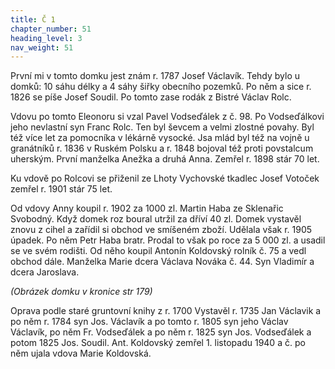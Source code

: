 ```yaml
---
title: Č 1
chapter_number: 51
heading_level: 3
nav_weight: 51
---
```



První mi v tomto domku jest znám r. 1787 Josef Václavík. Tehdy bylo u domků: 10 sáhu délky a 4
sáhy šiřky obecního pozemků.
Po něm a sice r. 1826 se píše Josef Soudil.
Po tomto zase rodák z Bistré Václav Rolc.

Vdovu po tomto Eleonoru si vzal Pavel Vodseďálek z č. 98.
Po Vodseďálkovi jeho nevlastní syn Franc Rolc. Ten byl ševcem a velmi zlostné povahy. Byl též
více let za pomocníka v lékárně vysocké. Jsa mlád byl též na vojně u granátníků r. 1836 v Ruském
Polsku a r. 1848 bojoval též proti povstalcum uherským. První manželka Anežka a druhá Anna.
Zemřel r. 1898 stár 70 let.

Ku vdově po Rolcovi se přiženil ze Lhoty Vychovské tkadlec Josef Votoček zemřel r. 1901 stár
75 let.

Od vdovy Anny koupil r. 1902 za 1000 zl. Martin Haba ze Sklenařic Svobodný. Když domek roz­
boural utržil za dříví 40 zl. Domek vystavěl znovu z cihel a zařídil si obchod ve smíšeném zboží.
Udělala však r. 1905 úpadek.
Po něm Petr Haba bratr. Prodal to však po roce za 5 000 zl. a usadil se ve svém rodišti. Od něho
koupil Antonín Koldovský rolník č. 75 a vedl obchod dále. Manželka Marie dcera Václava Nováka
č. 44. Syn Vladimír a dcera Jaroslava.


_(Obrázek domku v kronice str 179)_


Oprava podle staré gruntovní knihy z r. 1700
Vystavěl r. 1735 Jan Václavik a po něm r. 1784 syn Jos. Václavík a po tomto r. 1805 syn jeho Václav
Václavík, po něm Fr. Vodseďálek a po něm r. 1825 syn Jos. Vodseďálek a potom 1825 Jos. Soudil.
Ant. Koldovský zemřel 1. listopadu 1940 a č. po něm ujala vdova Marie Koldovská.

